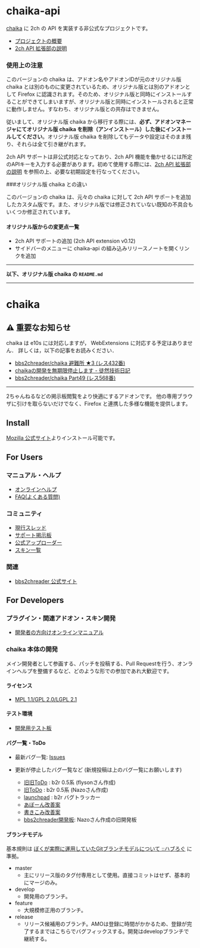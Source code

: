 chaika-api
==========

[chaika](https://github.com/chaika/chaika) に 2ch の API を実装する非公式なプロジェクトです。

* [プロジェクトの概要](https://github.com/masami-dev/chaika-api/wiki)
* [2ch API 拡張部の説明](https://github.com/masami-dev/chaika-api/wiki/%E4%BB%98%E5%B1%9E%E6%96%87%E6%9B%B8%28README%29)

### 使用上の注意

このバージョンの chaika は、アドオン名やアドオンIDが元のオリジナル版 chaika とは別のものに変更されているため、オリジナル版とは別のアドオンとして Firefox に認識されます。そのため、オリジナル版と同時にインストールすることができてしまいますが、オリジナル版と同時にインストールされると正常に動作しません。すなわち、オリジナル版との共存はできません。

従いまして、オリジナル版 chaika から移行する際には、**必ず、アドオンマネージャにてオリジナル版 chaika を削除（アンインストール）した後にインストールしてください**。オリジナル版 chaika を削除してもデータや設定はそのまま残り、それらは全て引き継がれます。

2ch API サポートは非公式対応となっており、2ch API 機能を働かせるには所定のAPIキーを入力する必要があります。初めて使用する際には、[2ch API 拡張部の説明](https://github.com/masami-dev/chaika-api/wiki/%E4%BB%98%E5%B1%9E%E6%96%87%E6%9B%B8%28README%29) を参照の上、必要な初期設定を行なってください。

###オリジナル版 chaika との違い

このバージョンの chaika は、元々の chaika に対して 2ch API サポートを追加したカスタム版です。また、オリジナル版では修正されていない既知の不具合もいくつか修正されています。

#### オリジナル版からの変更点一覧

* 2ch API サポートの追加 (2ch API extension v0.12)
* サイドバーのメニューに chaika-api の組み込みリリースノートを開くリンクを追加


----

**以下、オリジナル版 chaika の `README.md`**

----

# chaika

## :warning: 重要なお知らせ
chaika は e10s には対応しますが， WebExtensions に対応する予定はありません．
詳しくは，以下の記事をお読みください．

- [bbs2chreader/chaika 避難所 ★3 (レス432番)](http://jbbs.shitaraba.net/bbs/read.cgi/computer/44179/1435322223/432)
- [chaikaの開発を無期限停止します - 徒然技術日記](http://nodaguti.hatenablog.com/entry/2015/09/13/222613)
- [bbs2chreader/chaika Part49 (レス568番)](http://potato.2ch.net/test/read.cgi/software/1434991857/568)

----

2ちゃんねるなどの掲示板閲覧をより快適にするアドオンです。
他の専用ブラウザに引けを取らないだけでなく、Firefox と連携した多様な機能を提供します。

## Install

[Mozilla 公式サイト](https://addons.mozilla.org/ja/firefox/addon/chaika/)よりインストール可能です。

## For Users
### マニュアル・ヘルプ
* [オンラインヘルプ](https://github.com/chaika/chaika/wiki)
* [FAQ(よくある質問)](http://bbs2ch.osdn.jp/?page=FAQ)

### コミュニティ
* [現行スレッド](http://refind2ch.org/search?q=chaika)
* [サポート掲示板](http://jbbs.shitaraba.net/computer/44179/)
* [公式アップローダー](http://bbs2ch.osdn.jp/uploader/upload.php)
* [スキン一覧](http://bbs2ch.osdn.jp/?page=Skin%2F0.4.5)

### 関連
* [bbs2chreader 公式サイト](http://bbs2ch.osdn.jp/)

## For Developers
### プラグイン・関連アドオン・スキン開発
* [開発者の方向けオンラインマニュアル](https://github.com/chaika/chaika/wiki#%E9%96%8B%E7%99%BA%E8%80%85%E3%81%AE%E6%96%B9%E5%90%91%E3%81%91)

### chaika 本体の開発
メイン開発者として参画する、パッチを投稿する、Pull Requestを行う、オンラインヘルプを整備するなど、どのような形での参加であれ大歓迎です。

#### ライセンス
- [MPL 1.1/GPL 2.0/LGPL 2.1](https://github.com/chaika/chaika/blob/develop/chaika/license.txt)

#### テスト環境
* [開発用テスト板](http://jbbs.shitaraba.net/computer/43679/)

#### バグ一覧・ToDo
* 最新バグ一覧: [Issues](https://github.com/chaika/chaika/issues?q=is%3Aopen+is%3Aissue+-label%3Afixed)

* 更新が停止したバグ一覧など (新規投稿は上のバグ一覧にお願いします)
  * [旧旧ToDo](https://spreadsheets.google.com/pub?key=pbbe5TFNb21RVxOf7ygNJfg) : b2r 0.5系 (flysonさん作成)
  * [旧ToDo](http://d.hatena.ne.jp/nazodane/20080609/1212999112) : b2r 0.5系 (Nazoさん作成)
  * [launchpad](https://bugs.launchpad.net/bbs2ch) : b2r バグトラッカー
  * [あぼーん改善案](http://bbs2ch.osdn.jp/?page=%A4%A2%A4%DC%A1%BC%A4%F3%B2%FE%C1%B1)
  * [書きこみ改善案](http://bbs2ch.osdn.jp/?page=%BD%F1%A4%AD%B9%FE%A4%DF%B2%FE%C1%B1)
  * [bbs2chreader開発板](http://jbbs.shitaraba.net/computer/41231/): Nazoさん作成の旧開発板

#### ブランチモデル
基本規則は [ぼくが実際に運用していたGitブランチモデルについて ::ハブろぐ](http://havelog.ayumusato.com/develop/git/e513-git_branch_model.html) に準拠。

* master
  - 主にリリース版のタグ付専用として使用。直接コミットはせず、基本的にマージのみ。
* develop
  - 開発用のブランチ。
* feature
  - 大規模修正用のブランチ。
* release
  - リリース候補用のブランチ。AMOは登録に時間がかかるため、登録が完了するまではこちらでバグフィックスする。開発はdevelopブランチで継続する。
